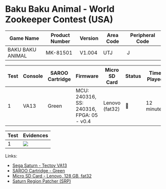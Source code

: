 # Baku Baku Animal - World Zookeeper Contest (USA)

| Game Name        | Product Number | Version | Area Code | Peripheral Code |
| ---------------- | -------------- | ------- | --------- | --------------- |
| BAKU BAKU ANIMAL | MK-81501       | V1.004  | UTJ       | J               |

| Test | Console | SAROO Cartridge | Firmware                                 | Micro SD Card  | Status | Time Played |
| ---- | ------- | --------------- | ---------------------------------------- | -------------- | ------ | ----------- |
| 1    | VA13    | Green           | MCU: 240316, SS: 240316, FPGA: 05 - v0.4 | Lenovo (fat32) | :100:  | 12 minutes  |

| Test | Evidences                                                                                        |
| ---- | ------------------------------------------------------------------------------------------------ |
| 1    | [![](https://img.youtube.com/vi/6fn53cz265E/0.jpg)](https://www.youtube.com/watch?v=6fn53cz265E) |

Links:

- [Sega Saturn - Tectoy VA13](../../../../Info/Consoles/VA13/README.md)
- [SAROO Cartridge - Green](../../../../Info/Cartridges/RetroGameParadiseStore/1.32F/README.md)
- [Micro SD Card - Lenovo, 128 GB, fat32](../../../../Info/SdCards/Lenovo/128GB/fat32/README.md)
- [Saturn Region Patcher (SRP)](https://segaxtreme.net/resources/saturn-region-patcher.81/download)
